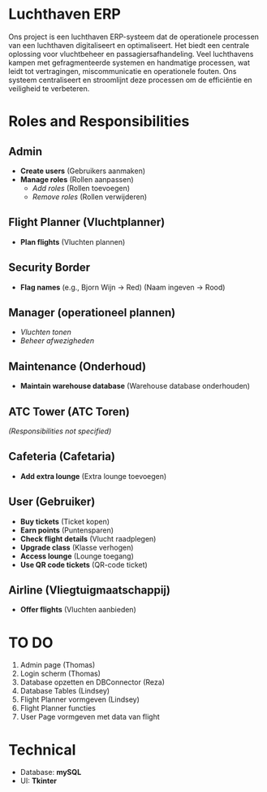 # Luchthaven ERP
Ons project is een luchthaven ERP-systeem dat de operationele processen van een luchthaven digitaliseert en optimaliseert. 
Het biedt een centrale oplossing voor vluchtbeheer en passagiersafhandeling.
Veel luchthavens kampen met gefragmenteerde systemen en handmatige processen, wat leidt tot vertragingen, miscommunicatie en operationele fouten. 
Ons systeem centraliseert en stroomlijnt deze processen om de efficiëntie en veiligheid te verbeteren.


# Roles and Responsibilities
## Admin

- **Create users** (Gebruikers aanmaken)
- **Manage roles** (Rollen aanpassen)
  - *Add roles* (Rollen toevoegen)
  - *Remove roles* (Rollen verwijderen)

## Flight Planner (Vluchtplanner)

- **Plan flights** (Vluchten plannen)

## Security Border

- **Flag names** (e.g., Bjorn Wijn → Red) (Naam ingeven → Rood)

## Manager (operationeel plannen)

- *Vluchten tonen*
- *Beheer afwezigheden*


## Maintenance (Onderhoud)

- **Maintain warehouse database** (Warehouse database onderhouden)

## ATC Tower (ATC Toren)

*(Responsibilities not specified)*

## Cafeteria (Cafetaria)

- **Add extra lounge** (Extra lounge toevoegen)

## User (Gebruiker)

- **Buy tickets** (Ticket kopen)
- **Earn points** (Puntensparen)
- **Check flight details** (Vlucht raadplegen)
- **Upgrade class** (Klasse verhogen)
- **Access lounge** (Lounge toegang)
- **Use QR code tickets** (QR-code ticket)

## Airline (Vliegtuigmaatschappij)

- **Offer flights** (Vluchten aanbieden)



# TO DO 
1. Admin page (Thomas)
1. Login scherm (Thomas)
1. Database opzetten en DBConnector (Reza) 
2. Database Tables (Lindsey)
2. Flight Planner vormgeven (Lindsey)
2. Flight Planner functies
3. User Page vormgeven met data van flight


# Technical
- Database: **mySQL**
- UI: **Tkinter**
